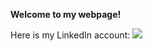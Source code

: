 **Welcome to my webpage!**

Here is my LinkedIn account:
![]("https://upload.wikimedia.org/wikipedia/commons/c/ca/LinkedIn_logo_initials.png")

# []("https://www.linkedin.com/in/shiri-karagach-73b381138/")


